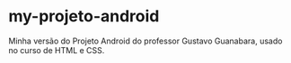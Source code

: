 # my-projeto-android
Minha versão do Projeto Android do professor Gustavo Guanabara, usado no curso de HTML e CSS.
